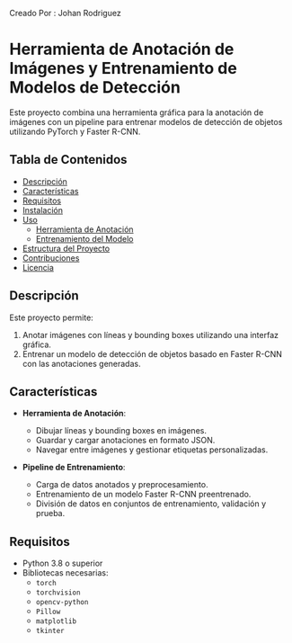
Creado Por : Johan Rodriguez

# Herramienta de Anotación de Imágenes y Entrenamiento de Modelos de Detección

Este proyecto combina una herramienta gráfica para la anotación de imágenes con un pipeline para entrenar modelos de detección de objetos utilizando PyTorch y Faster R-CNN.

## Tabla de Contenidos

- [Descripción](#descripción)
- [Características](#características)
- [Requisitos](#requisitos)
- [Instalación](#instalación)
- [Uso](#uso)
  - [Herramienta de Anotación](#herramienta-de-anotación)
  - [Entrenamiento del Modelo](#entrenamiento-del-modelo)
- [Estructura del Proyecto](#estructura-del-proyecto)
- [Contribuciones](#contribuciones)
- [Licencia](#licencia)

## Descripción

Este proyecto permite:
1. Anotar imágenes con líneas y bounding boxes utilizando una interfaz gráfica.
2. Entrenar un modelo de detección de objetos basado en Faster R-CNN con las anotaciones generadas.

## Características

- **Herramienta de Anotación**:
  - Dibujar líneas y bounding boxes en imágenes.
  - Guardar y cargar anotaciones en formato JSON.
  - Navegar entre imágenes y gestionar etiquetas personalizadas.

- **Pipeline de Entrenamiento**:
  - Carga de datos anotados y preprocesamiento.
  - Entrenamiento de un modelo Faster R-CNN preentrenado.
  - División de datos en conjuntos de entrenamiento, validación y prueba.

## Requisitos

- Python 3.8 o superior
- Bibliotecas necesarias:
  - `torch`
  - `torchvision`
  - `opencv-python`
  - `Pillow`
  - `matplotlib`
  - `tkinter`

